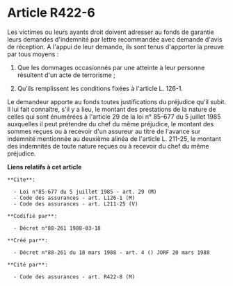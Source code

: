 # Article R422-6

Les victimes ou leurs ayants droit doivent adresser au fonds de garantie leurs demandes d'indemnité par lettre recommandée
avec demande d'avis de réception. A l'appui de leur demande, ils sont tenus d'apporter la preuve par tous moyens :

1. Que les dommages occasionnés par une atteinte à leur personne résultent d'un acte de terrorisme ;

2. Qu'ils remplissent les conditions fixées à l'article L. 126-1.

Le demandeur apporte au fonds toutes justifications du préjudice qu'il subit. Il lui fait connaître, s'il y a lieu, le
montant des prestations de la nature de celles qui sont énumérées à l'article 29 de la loi n° 85-677 du 5 juillet 1985
auxquelles il peut prétendre du chef du même préjudice, le montant des sommes reçues ou à recevoir d'un assureur au titre de
l'avance sur indemnité mentionnée au deuxième alinéa de l'article L. 211-25, le montant des indemnités de toute nature reçues
ou à recevoir du chef du même préjudice.

**Liens relatifs à cet article**

	**Cite**:

	  - Loi n°85-677 du 5 juillet 1985 - art. 29 (M)
	  - Code des assurances - art. L126-1 (M)
	  - Code des assurances - art. L211-25 (V)

	**Codifié par**:

	  - Décret n°88-261 1988-03-18

	**Créé par**:

	  - Décret n°88-261 du 18 mars 1988 - art. 4 () JORF 20 mars 1988

	**Cité par**:

	  - Code des assurances - art. R422-8 (M)
